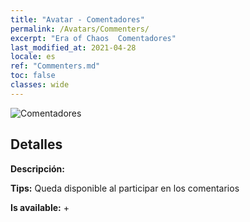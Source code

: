 ```yaml
---
title: "Avatar - Comentadores"
permalink: /Avatars/Commenters/
excerpt: "Era of Chaos  Comentadores"
last_modified_at: 2021-04-28
locale: es
ref: "Commenters.md"
toc: false
classes: wide
---
```

 ![Comentadores](/images/a/avatarFrame_14.png)

## Detalles

 **Descripción:**  

 **Tips:** Queda disponible al participar en los comentarios 

 **Is available:**  + 

